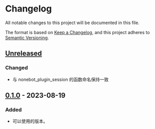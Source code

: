 # Changelog

All notable changes to this project will be documented in this file.

The format is based on [Keep a Changelog](https://keepachangelog.com/zh-CN/1.0.0/),
and this project adheres to [Semantic Versioning](https://semver.org/lang/zh-CN/spec/v2.0.0.html).

## [Unreleased]

### Changed

- 与 nonebot_plugin_session 的函数命名保持一致

## [0.1.0] - 2023-08-19

### Added

- 可以使用的版本。

[unreleased]: https://github.com/he0119/nonebot-plugin-chatrecorder-extension-send-anything-anywhere/compare/v0.1.0...HEAD
[0.1.0]: https://github.com/he0119/nonebot-plugin-chatrecorder-extension-send-anything-anywhere/releases/tag/v0.1.0
